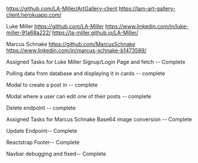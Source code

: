 https://github.com/LA-Miller/ArtGallery-client
https://lam-art-gallery-client.herokuapp.com/

Luke Miller
https://github.com/LA-Miller
https://www.linkedin.com/in/luke-miller-91a68a222/
https://la-miller.github.io/LA-Miller/

Marcus Schnake
https://github.com/MarcusSchnake
https://www.linkedin.com/in/marcus-schnake-b1473589/



Assigned Tasks for Luke Miller
  Signup/Login Page and fetch -- Complete
  
  Pulling data from database and displaying it in cards -- complete
  
  Modal to create a post in -- complete
  
  Modal where a user can edit one of their posts -- complete
  
  Delete endpoint -- complete
  
Assigned Tasks for Marcus Schnake
  Base64 image conversion -- Complete
  
  Update Endpoint-- Complete
  
  Reactstrap Footer-- Complete
  
  Navbar debugging and fixed-- Complete
  
  
  
  
  
  
  
  

